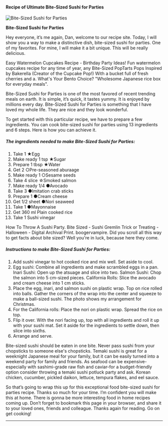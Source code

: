             

#### Recipe of Ultimate Bite-Sized Sushi for Parties

![Bite-Sized Sushi for Parties](https://img-global.cpcdn.com/recipes/6580340368867328/751x532cq70/bite-sized-sushi-for-parties-recipe-main-photo.jpg)

**Bite-Sized Sushi for Parties**

Hey everyone, it’s me again, Dan, welcome to our recipe site. Today, I will show you a way to make a distinctive dish, bite-sized sushi for parties. One of my favorites. For mine, I will make it a bit unique. This will be really delicious.

Easy Watermelon Cupcakes Recipe - Birthday Party Ideas! Fun watermelon cupcakes recipe for any time of year, any Bite-Sized PopTarts Pops Inspired by Bakerella (Creator of the Cupcake Pop!) With a bucket full of fresh cherries and a. What's Your Bento Choice? "Wholesome Japanese rice box for everyday meals".

Bite-Sized Sushi for Parties is one of the most favored of recent trending meals on earth. It is simple, it’s quick, it tastes yummy. It is enjoyed by millions every day. Bite-Sized Sushi for Parties is something that I have loved my whole life. They are nice and they look wonderful.

To get started with this particular recipe, we have to prepare a few ingredients. You can cook bite-sized sushi for parties using 13 ingredients and 6 steps. Here is how you can achieve it.

##### The ingredients needed to make Bite-Sized Sushi for Parties:

1.  Take 1 ★Egg
2.  Make ready 1 tsp ★Sugar
3.  Prepare 1 tbsp ★Water
4.  Get 2 ○Pre-seasoned aburaage
5.  Make ready 1 ○Sesame seeds
6.  Take 4 slice ☆Smoked salmon
7.  Make ready 1/4 ●Avocado
8.  Take 3 ●Imitation crab sticks
9.  Prepare 1 ●Cream cheese
10.  Get 1/2 sheet ●Nori seaweed
11.  Take 1 ●Mayonnaise
12.  Get 360 ml Plain cooked rice
13.  Take 1 Sushi vinegar

How To Throw A Sushi Party. Bite Sized - Sushi Gremlin Trick or Treating - Halloween - Digital Archival Print. boogervampire. Did you scroll all this way to get facts about bite sized? Well you're in luck, because here they come.

##### Instructions to make Bite-Sized Sushi for Parties:

1.  Add sushi vinegar to hot cooked rice and mix well. Set aside to cool.
2.  Egg sushi: Combine all ingredients and make scrambled eggs in a pan. Inari Sushi: Open up the atsuage and slice into two. Salmon Sushi: Chop the salmon into 5 cm-sized pieces. California Rolls: Slice the avocado and cream cheese into 1 cm sticks.
3.  Place the egg, inari, and salmon sushi on plastic wrap. Top on rice rolled into balls. Gather the corners of the wrap into the center and squeeze to make a ball-sized sushi. The photo shows my arrangement for Christmas.
4.  For the California rolls: Place the nori on plastic wrap. Spread the rice on top.
5.  Flip it over. With the nori facing up, top with all ingredients and roll it up with your sushi mat. Set it aside for the ingredients to settle down, then slice into sixths.
6.  Arrange and serve.

Bite-sized sushi should be eaten in one bite. Never pass sushi from your chopsticks to someone else's chopsticks. Temaki sushi is great for a weeknight Japanese meal for your family, but it can be easily turned into a weekend party for family and friends. As seafood can be expensive-especially with sashimi-grade raw fish and caviar-for a budget-friendly option consider throwing a temaki sushi potluck party and ask. Korean chicken, cucumber, pickled daikon, lettuce, tempura flakes, and eel sauce.

So that’s going to wrap this up for this exceptional food bite-sized sushi for parties recipe. Thanks so much for your time. I’m confident you will make this at home. There is gonna be more interesting food in home recipes coming up. Don’t forget to bookmark this page in your browser, and share it to your loved ones, friends and colleague. Thanks again for reading. Go on get cooking!

* * *